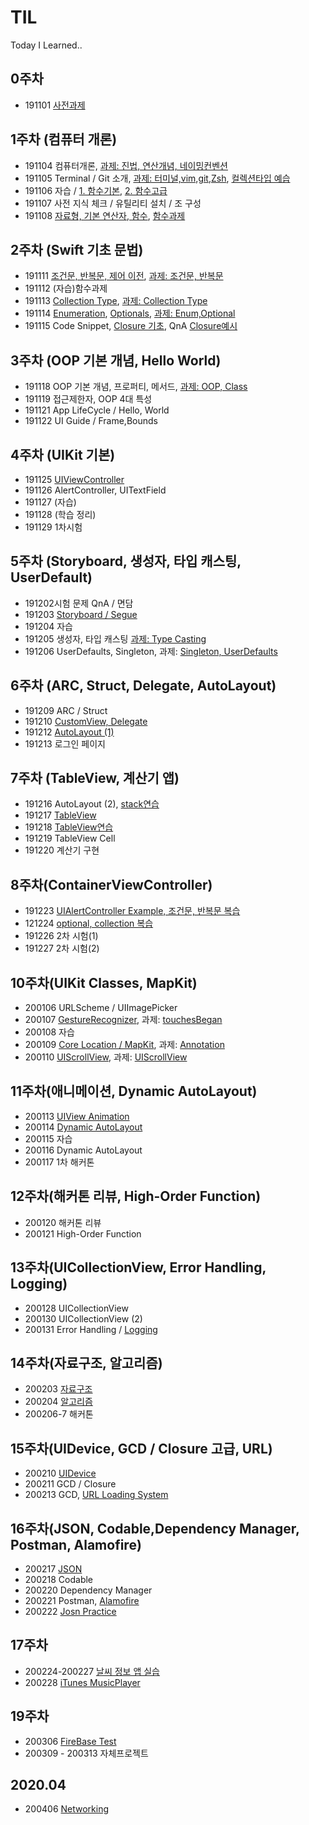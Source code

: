 # TIL
Today I Learned..

## 0주차

* 191101 [사전과제](https://github.com/eunyuni/TIL/tree/master/191101)

## 1주차 (컴퓨터 개론)

* 191104 컴퓨터개론, 
[과제: 진법, 연산개념, 네이밍컨벤션](https://github.com/eunyuni/TIL/tree/master/191104)
* 191105 Terminal / Git 소개, 
[과제: 터미널,vim,git,Zsh](https://github.com/eunyuni/TIL/tree/master/191105), [컬렉션타입 예습](https://github.com/eunyuni/TIL/blob/master/191105/191105_%EC%BB%AC%EB%A0%89%EC%85%98%ED%83%80%EC%9E%85(Array%2C%20Dictionary%2C%20Set).playground/Contents.swift)
* 191106 자습 / 
[1. 함수기본](https://github.com/eunyuni/TIL/tree/master/191106/191106_%ED%95%A8%EC%88%98%EA%B8%B0%EB%B3%B8.playground), [2. 함수고급](https://github.com/eunyuni/TIL/blob/master/191106/191106_%ED%95%A8%EC%88%98%EA%B3%A0%EA%B8%89.playground/Contents.swift)
* 191107 사전 지식 체크 / 유틸리티 설치 / 조 구성
* 191108 [자료형, 기본 연산자, 함수](https://github.com/eunyuni/TIL/tree/master/191108), [함수과제](https://github.com/eunyuni/TIL/tree/master/191108)

## 2주차 (Swift 기초 문법)

* 191111 [조건문, 반복문, 제어 이전](https://github.com/eunyuni/TIL/tree/master/191111), [과제: 조건문, 반복문](https://github.com/eunyuni/TIL/tree/master/191111)
* 191112 (자습)함수과제
* 191113 [Collection Type](https://github.com/eunyuni/TIL/tree/master/191113%5BCollection%20Types%5D/Collection.playground/Pages), [과제: Collection Type](https://github.com/eunyuni/TIL/tree/master/191113)
* 191114 [Enumeration](https://github.com/eunyuni/TIL/blob/master/191114%5BOptional%20%2B%20Enum%5D/Enumerations.playground/Pages/Enumerations.xcplaygroundpage/Contents.swift), [Optionals](https://github.com/eunyuni/TIL/blob/master/191114%5BOptional%20%2B%20Enum%5D/Optional.playground/Pages/Optionals.xcplaygroundpage/Contents.swift), [과제: Enum,Optional](https://github.com/eunyuni/TIL/tree/master/191114)
* 191115 Code Snippet, [Closure 기초](https://github.com/eunyuni/TIL/blob/master/191115%5BCode%20Snippet%2C%20Closure%20%EA%B8%B0%EC%B4%88%5D/Closure.playground/Pages/Closure.xcplaygroundpage/Contents.swift), QnA [Closure예시](https://github.com/eunyuni/TIL/tree/master/191115)

## 3주차 (OOP 기본 개념, Hello World)

* 191118 OOP 기본 개념, 프로퍼티, 메서드, [과제: OOP, Class ](https://github.com/eunyuni/TIL/tree/master/191118)
* 191119 접근제한자, OOP 4대 특성
* 191121 App LifeCycle / Hello, World
* 191122 UI Guide  /  Frame,Bounds

## 4주차 (UIKit 기본)

* 191125 [UIViewController](https://github.com/eunyuni/TIL/tree/master/191125)
* 191126 AlertController, UITextField
* 191127 (자습)
* 191128 (학습 정리)
* 191129 1차시험

## 5주차 (Storyboard, 생성자, 타입 캐스팅, UserDefault)

* 191202시험 문제 QnA / 면담
* 191203 [Storyboard / Segue](https://github.com/eunyuni/TIL/tree/master/191203/segue)
* 191204 자습
* 191205 생성자, 타입 캐스팅 [과제: Type Casting](https://github.com/eunyuni/TIL/tree/master/191205)
* 191206 UserDefaults, Singleton, 과제: [Singleton, UserDefaults ](https://github.com/eunyuni/TIL/tree/master/191206)

## 6주차 (ARC, Struct, Delegate, AutoLayout)

* 191209 ARC  /  Struct
* 191210 [CustomView, Delegate](https://github.com/eunyuni/TIL/tree/master/191210%5BCustomView%2C%20Delegate%5D)
* 191212 [AutoLayout (1)](https://github.com/eunyuni/TIL/tree/master/191212)
* 191213 로그인 페이지

## 7주차 (TableView, 계산기 앱)
* 191216 AutoLayout (2), [stack연습](https://github.com/eunyuni/TIL/tree/master/191216)
* 191217 [TableView](https://github.com/eunyuni/TIL/tree/master/191217)
* 191218 [TableView연습](https://github.com/eunyuni/TIL/tree/master/191218)
* 191219 TableView Cell
* 191220 계산기 구현

## 8주차(ContainerViewController)

* 191223 [UIAlertController Example, 조건문, 반복문 복습](https://github.com/eunyuni/TIL/tree/master/191230)
* 121224 [optional, collection 복습](https://github.com/eunyuni/TIL/tree/master/191231)
* 191226 2차 시험(1)
* 191227 2차 시험(2)

## 10주차(UIKit Classes, MapKit)
* 200106 URLScheme / UIImagePicker
* 200107 [GestureRecognizer](https://github.com/eunyuni/TIL/tree/master/200107), 과제: [touchesBegan ](https://github.com/eunyuni/TIL/tree/master/200107/touchesBegan%EA%B3%BC%EC%A0%9C)
* 200108 자습
* 200109 [Core Location / MapKit](https://github.com/eunyuni/TIL/tree/master/200109), 과제: [Annotation](https://github.com/eunyuni/TIL/tree/master/200109/%EA%B3%BC%EC%A0%9C)
* 200110 [UIScrollView](https://github.com/eunyuni/TIL/tree/master/200110), 과제: [UIScrollView](https://github.com/eunyuni/TIL/tree/master/200110/UIScrollView%EA%B3%BC%EC%A0%9C)

## 11주차(애니메이션, Dynamic AutoLayout)
* 200113 [UIView Animation](https://github.com/eunyuni/TIL/tree/master/200113)
* 200114 [Dynamic AutoLayout](https://github.com/eunyuni/TIL/tree/master/200114)
* 200115 자습
* 200116 Dynamic AutoLayout
* 200117 1차 해커톤

## 12주차(해커톤 리뷰, High-Order Function)
* 200120 해커톤 리뷰
* 200121 High-Order Function

## 13주차(UICollectionView, Error Handling, Logging)
* 200128 UICollectionView 
* 200130 UICollectionView (2)
* 200131 Error Handling / [Logging](https://github.com/eunyuni/TIL/tree/master/200131)

## 14주차(자료구조, 알고리즘)
* 200203 [자료구조](https://github.com/eunyuni/TIL/tree/master/200203)
* 200204 [알고리즘](https://github.com/eunyuni/TIL/tree/master/200204)
* 200206-7 해커톤

## 15주차(UIDevice, GCD / Closure 고급, URL)
* 200210 [UIDevice](https://github.com/eunyuni/TIL/tree/master/200210)
* 200211 GCD / Closure
* 200213 GCD, [URL Loading System](https://github.com/eunyuni/TIL/tree/master/200213%5BURL%20Loading%20System%5D)

## 16주차(JSON, Codable,Dependency Manager, Postman, Alamofire)
* 200217 [JSON](https://github.com/eunyuni/TIL/tree/master/200217%5BJSON%5D)
* 200218 Codable
* 200220 Dependency Manager
* 200221 Postman, [Alamofire](https://github.com/eunyuni/TIL/tree/master/200221%5BAlamofire%5D/Alamoofile)
* 200222 [Josn Practice](https://github.com/eunyuni/TIL/tree/master/200222%5BJsonPractice%5D)

## 17주차
* 200224-200227 [날씨 정보 앱 실습](https://github.com/eunyuni/TIL/tree/master/200224%5BWeatherForecast%5D)
* 200228 [iTunes MusicPlayer](https://github.com/eunyuni/TIL/tree/master/200228%5BiTunesMusicPlayer%5D)

## 19주차
* 200306 [FireBase Test](https://github.com/eunyuni/TIL/tree/master/200306%5BFireBase%20Test%5D)
* 200309 - 200313 자체프로젝트

## 2020.04
* 200406 [Networking](https://github.com/eunyuni/TIL/tree/master/200402%5BNetworking%5D)

